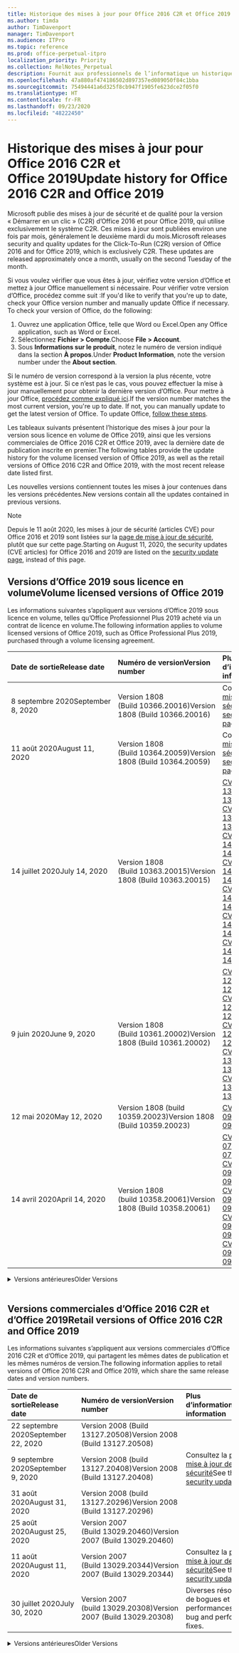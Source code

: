 ```yaml
---
title: Historique des mises à jour pour Office 2016 C2R et Office 2019
ms.author: timda
author: TimDavenport
manager: TimDavenport
ms.audience: ITPro
ms.topic: reference
ms.prod: office-perpetual-itpro
localization_priority: Priority
ms.collection: RelNotes_Perpetual
description: Fournit aux professionnels de l’informatique un historique des mises à jour pour les versions perpétuelles d’Office 2016 et 2019 qui utilisent la technologie « Démarrer en un clic » (C2R)
ms.openlocfilehash: 47a880af474186502d897357ed089050f84c1bba
ms.sourcegitcommit: 75494441a6d325f8cb947f1905fe623dce2f05f0
ms.translationtype: HT
ms.contentlocale: fr-FR
ms.lasthandoff: 09/23/2020
ms.locfileid: "48222450"
---
```

# <a name="update-history-for-office-2016-c2r-and-office-2019"></a><span data-ttu-id="757e2-103">Historique des mises à jour pour Office 2016 C2R et Office 2019</span><span class="sxs-lookup"><span data-stu-id="757e2-103">Update history for Office 2016 C2R and Office 2019</span></span>

<span data-ttu-id="757e2-p101">Microsoft publie des mises à jour de sécurité et de qualité pour la version « Démarrer en un clic » (C2R) d’Office 2016 et pour Office 2019, qui utilise exclusivement le système C2R. Ces mises à jour sont publiées environ une fois par mois, généralement le deuxième mardi du mois.</span><span class="sxs-lookup"><span data-stu-id="757e2-p101">Microsoft releases security and quality updates for the Click-To-Run (C2R) version of Office 2016 and for Office 2019, which is exclusively C2R. These updates are released approximately once a month, usually on the second Tuesday of the month.</span></span>

<span data-ttu-id="757e2-p102">Si vous voulez vérifier que vous êtes à jour, vérifiez votre version d’Office et mettez à jour Office manuellement si nécessaire. Pour vérifier votre version d’Office, procédez comme suit :</span><span class="sxs-lookup"><span data-stu-id="757e2-p102">If you'd like to verify that you're up to date, check your Office version number and manually update Office if necessary. To check your version of Office, do the following:</span></span>

  1.    <span data-ttu-id="757e2-108">Ouvrez une application Office, telle que Word ou Excel.</span><span class="sxs-lookup"><span data-stu-id="757e2-108">Open any Office application, such as Word or Excel.</span></span>
  2.    <span data-ttu-id="757e2-109">Sélectionnez **Fichier > Compte**.</span><span class="sxs-lookup"><span data-stu-id="757e2-109">Choose **File > Account**.</span></span>
  3.    <span data-ttu-id="757e2-110">Sous **Informations sur le produit**, notez le numéro de version indiqué dans la section **À propos**.</span><span class="sxs-lookup"><span data-stu-id="757e2-110">Under **Product Information**, note the version number under the **About section**.</span></span>

<span data-ttu-id="757e2-p103">Si le numéro de version correspond à la version la plus récente, votre système est à jour. Si ce n’est pas le cas, vous pouvez effectuer la mise à jour manuellement pour obtenir la dernière version d’Office. Pour mettre à jour Office, [procédez comme expliqué ici](https://support.office.com/article/2ab296f3-7f03-43a2-8e50-46de917611c5).</span><span class="sxs-lookup"><span data-stu-id="757e2-p103">If the version number matches the most current version, you're up to date. If not, you can manually update to get the latest version of Office. To update Office, [follow these steps](https://support.office.com/article/2ab296f3-7f03-43a2-8e50-46de917611c5).</span></span>


<span data-ttu-id="757e2-114">Les tableaux suivants présentent l’historique des mises à jour pour la version sous licence en volume de Office 2019, ainsi que les versions commerciales de Office 2016 C2R et Office 2019, avec la dernière date de publication inscrite en premier.</span><span class="sxs-lookup"><span data-stu-id="757e2-114">The following tables provide the update history for the volume licensed version of Office 2019, as well as the retail versions of Office 2016 C2R and Office 2019, with the most recent release date listed first.</span></span>

<span data-ttu-id="757e2-115">Les nouvelles versions contiennent toutes les mises à jour contenues dans les versions précédentes.</span><span class="sxs-lookup"><span data-stu-id="757e2-115">New versions contain all the updates contained in previous versions.</span></span>


 > [!NOTE]
> <span data-ttu-id="757e2-116">Depuis le 11 août 2020, les mises à jour de sécurité (articles CVE) pour Office 2016 et 2019 sont listées sur la [page de mise à jour de sécurité](https://docs.microsoft.com/officeupdates/microsoft365-apps-security-updates), plutôt que sur cette page.</span><span class="sxs-lookup"><span data-stu-id="757e2-116">Starting on August 11, 2020, the security updates (CVE articles) for Office 2016 and 2019 are listed on the [security update page](https://docs.microsoft.com/officeupdates/microsoft365-apps-security-updates), instead of this page.</span></span> 


## <a name="volume-licensed-versions-of-office-2019"></a><span data-ttu-id="757e2-117">Versions d’Office 2019 sous licence en volume</span><span class="sxs-lookup"><span data-stu-id="757e2-117">Volume licensed versions of Office 2019</span></span>
<span data-ttu-id="757e2-118">Les informations suivantes s’appliquent aux versions d’Office 2019 sous licence en volume, telles qu’Office Professionnel Plus 2019 acheté via un contrat de licence en volume.</span><span class="sxs-lookup"><span data-stu-id="757e2-118">The following information applies to volume licensed versions of Office 2019, such as Office Professional Plus 2019, purchased through a volume licensing agreement.</span></span>

[//]: # (NE PAS SUPPRIMER LE DÉBUT DU TABLEAU VL)


|<span data-ttu-id="757e2-120">**Date de sortie**</span><span class="sxs-lookup"><span data-stu-id="757e2-120">**Release date**</span></span>|<span data-ttu-id="757e2-121">**Numéro de version**</span><span class="sxs-lookup"><span data-stu-id="757e2-121">**Version number**</span></span>|<span data-ttu-id="757e2-122">**Plus d’informations**</span><span class="sxs-lookup"><span data-stu-id="757e2-122">**More information**</span></span>|
|:-----|:-----|:-----|
|<span data-ttu-id="757e2-123">8 septembre 2020</span><span class="sxs-lookup"><span data-stu-id="757e2-123">September 8, 2020</span></span>|<span data-ttu-id="757e2-124">Version 1808 (Build 10366.20016)</span><span class="sxs-lookup"><span data-stu-id="757e2-124">Version 1808 (Build 10366.20016)</span></span>|<span data-ttu-id="757e2-125">Consultez la [page mise à jour de sécurité](https://docs.microsoft.com/officeupdates/microsoft365-apps-security-updates)</span><span class="sxs-lookup"><span data-stu-id="757e2-125">See the [security update page](https://docs.microsoft.com/officeupdates/microsoft365-apps-security-updates)</span></span> |
|<span data-ttu-id="757e2-126">11 août 2020</span><span class="sxs-lookup"><span data-stu-id="757e2-126">August 11, 2020</span></span>|<span data-ttu-id="757e2-127">Version 1808 (Build 10364.20059)</span><span class="sxs-lookup"><span data-stu-id="757e2-127">Version 1808 (Build 10364.20059)</span></span>|<span data-ttu-id="757e2-128">Consultez la [page mise à jour de sécurité](https://docs.microsoft.com/officeupdates/microsoft365-apps-security-updates)</span><span class="sxs-lookup"><span data-stu-id="757e2-128">See the [security update page](https://docs.microsoft.com/officeupdates/microsoft365-apps-security-updates)</span></span> |
|<span data-ttu-id="757e2-129">14 juillet 2020</span><span class="sxs-lookup"><span data-stu-id="757e2-129">July 14, 2020</span></span>   |<span data-ttu-id="757e2-130">Version 1808 (Build 10363.20015)</span><span class="sxs-lookup"><span data-stu-id="757e2-130">Version 1808 (Build 10363.20015)</span></span>  |[<span data-ttu-id="757e2-131">CVE-2020-1342</span><span class="sxs-lookup"><span data-stu-id="757e2-131">CVE-2020-1342</span></span>](https://portal.msrc.microsoft.com/fr-FR/security-guidance/advisory/CVE-2020-1342) <br/>[<span data-ttu-id="757e2-132">CVE-2020-1349</span><span class="sxs-lookup"><span data-stu-id="757e2-132">CVE-2020-1349</span></span>](https://portal.msrc.microsoft.com/fr-FR/security-guidance/advisory/CVE-2020-1349) <br/>[<span data-ttu-id="757e2-133">CVE-2020-1445</span><span class="sxs-lookup"><span data-stu-id="757e2-133">CVE-2020-1445</span></span>](https://portal.msrc.microsoft.com/fr-FR/security-guidance/advisory/CVE-2020-1445) <br/>[<span data-ttu-id="757e2-134">CVE-2020-1446</span><span class="sxs-lookup"><span data-stu-id="757e2-134">CVE-2020-1446</span></span>](https://portal.msrc.microsoft.com/fr-FR/security-guidance/advisory/CVE-2020-1446) <br/>[<span data-ttu-id="757e2-135">CVE-2020-1447</span><span class="sxs-lookup"><span data-stu-id="757e2-135">CVE-2020-1447</span></span>](https://portal.msrc.microsoft.com/fr-FR/security-guidance/advisory/CVE-2020-1447) <br/>[<span data-ttu-id="757e2-136">CVE-2020-1448</span><span class="sxs-lookup"><span data-stu-id="757e2-136">CVE-2020-1448</span></span>](https://portal.msrc.microsoft.com/fr-FR/security-guidance/advisory/CVE-2020-1448) <br/>[<span data-ttu-id="757e2-137">CVE-2020-1449</span><span class="sxs-lookup"><span data-stu-id="757e2-137">CVE-2020-1449</span></span>](https://portal.msrc.microsoft.com/fr-FR/security-guidance/advisory/CVE-2020-1449) <br/>|
|<span data-ttu-id="757e2-138">9 juin 2020</span><span class="sxs-lookup"><span data-stu-id="757e2-138">June 9, 2020</span></span>   |<span data-ttu-id="757e2-139">Version 1808 (Build 10361.20002)</span><span class="sxs-lookup"><span data-stu-id="757e2-139">Version 1808 (Build 10361.20002)</span></span>  |[<span data-ttu-id="757e2-140">CVE-2020-1225</span><span class="sxs-lookup"><span data-stu-id="757e2-140">CVE-2020-1225</span></span>](https://portal.msrc.microsoft.com/fr-FR/security-guidance/advisory/CVE-2020-1225) <br/> [<span data-ttu-id="757e2-141">CVE-2020-1226</span><span class="sxs-lookup"><span data-stu-id="757e2-141">CVE-2020-1226</span></span>](https://portal.msrc.microsoft.com/fr-FR/security-guidance/advisory/CVE-2020-1226) <br/>[<span data-ttu-id="757e2-142">CVE-2020-1229</span><span class="sxs-lookup"><span data-stu-id="757e2-142">CVE-2020-1229</span></span>](https://portal.msrc.microsoft.com/fr-FR/security-guidance/advisory/CVE-2020-1229) <br/>[<span data-ttu-id="757e2-143">CVE-2020-1321</span><span class="sxs-lookup"><span data-stu-id="757e2-143">CVE-2020-1321</span></span>](https://portal.msrc.microsoft.com/fr-FR/security-guidance/advisory/CVE-2020-1321) <br/>[<span data-ttu-id="757e2-144">CVE-2020-1322</span><span class="sxs-lookup"><span data-stu-id="757e2-144">CVE-2020-1322</span></span>](https://portal.msrc.microsoft.com/fr-FR/security-guidance/advisory/CVE-2020-1322) <br/>|
|<span data-ttu-id="757e2-145">12 mai 2020</span><span class="sxs-lookup"><span data-stu-id="757e2-145">May 12, 2020</span></span>   |<span data-ttu-id="757e2-146">Version 1808 (build 10359.20023)</span><span class="sxs-lookup"><span data-stu-id="757e2-146">Version 1808 (Build 10359.20023)</span></span>  |[<span data-ttu-id="757e2-147">CVE-2020-0901</span><span class="sxs-lookup"><span data-stu-id="757e2-147">CVE-2020-0901</span></span>](https://portal.msrc.microsoft.com/fr-FR/security-guidance/advisory/CVE-2020-0901) <br/> |
|<span data-ttu-id="757e2-148">14 avril 2020</span><span class="sxs-lookup"><span data-stu-id="757e2-148">April 14, 2020</span></span>   |<span data-ttu-id="757e2-149">Version 1808 (build 10358.20061)</span><span class="sxs-lookup"><span data-stu-id="757e2-149">Version 1808 (Build 10358.20061)</span></span>  |[<span data-ttu-id="757e2-150">CVE-2020-0760</span><span class="sxs-lookup"><span data-stu-id="757e2-150">CVE-2020-0760</span></span>](https://portal.msrc.microsoft.com/fr-FR/security-guidance/advisory/CVE-2020-0760) <br/> [<span data-ttu-id="757e2-151">CVE-2020-0906</span><span class="sxs-lookup"><span data-stu-id="757e2-151">CVE-2020-0906</span></span>](https://portal.msrc.microsoft.com/fr-FR/security-guidance/advisory/CVE-2020-0906) <br/> [<span data-ttu-id="757e2-152">CVE-2020-0961</span><span class="sxs-lookup"><span data-stu-id="757e2-152">CVE-2020-0961</span></span>](https://portal.msrc.microsoft.com/fr-FR/security-guidance/advisory/CVE-2020-0961) <br/> [<span data-ttu-id="757e2-153">CVE-2020-0980</span><span class="sxs-lookup"><span data-stu-id="757e2-153">CVE-2020-0980</span></span>](https://portal.msrc.microsoft.com/fr-FR/security-guidance/advisory/CVE-2020-0980) <br/>[<span data-ttu-id="757e2-154">CVE-2020-0991</span><span class="sxs-lookup"><span data-stu-id="757e2-154">CVE-2020-0991</span></span>](https://portal.msrc.microsoft.com/fr-FR/security-guidance/advisory/CVE-2020-0991) <br/> |


[//]: # (NE PAS SUPPRIMER LA FIN DU TABLEAU VL)

<details>
<summary><span data-ttu-id="757e2-156">Versions antérieures</span><span class="sxs-lookup"><span data-stu-id="757e2-156">Older Versions</span></span></summary>
 

[//]: # (NE PAS SUPPRIMER LE DÉBUT DE L’ANCIEN TABLEAU VL)


|<span data-ttu-id="757e2-158">**Date de sortie**</span><span class="sxs-lookup"><span data-stu-id="757e2-158">**Release date**</span></span>|<span data-ttu-id="757e2-159">**Numéro de version**</span><span class="sxs-lookup"><span data-stu-id="757e2-159">**Version number**</span></span>|<span data-ttu-id="757e2-160">**Plus d’informations**</span><span class="sxs-lookup"><span data-stu-id="757e2-160">**More information**</span></span>|
|:-----|:-----|:-----|
|<span data-ttu-id="757e2-161">10 mars 2020</span><span class="sxs-lookup"><span data-stu-id="757e2-161">March 10, 2020</span></span>   |<span data-ttu-id="757e2-162">Version 1808 (Build 10357.20081)</span><span class="sxs-lookup"><span data-stu-id="757e2-162">Version 1808 (Build 10357.20081)</span></span>  |[<span data-ttu-id="757e2-163">CVE-2020-0850</span><span class="sxs-lookup"><span data-stu-id="757e2-163">CVE-2020-0850</span></span>](https://portal.msrc.microsoft.com/fr-FR/security-guidance/advisory/CVE-2020-0850) <br/> [<span data-ttu-id="757e2-164">CVE-2020-0852</span><span class="sxs-lookup"><span data-stu-id="757e2-164">CVE-2020-0852</span></span>](https://portal.msrc.microsoft.com/fr-FR/security-guidance/advisory/CVE-2020-0852) <br/> [<span data-ttu-id="757e2-165">CVE-2020-0892</span><span class="sxs-lookup"><span data-stu-id="757e2-165">CVE-2020-0892</span></span>](https://portal.msrc.microsoft.com/fr-FR/security-guidance/advisory/CVE-2020-0892) <br/>  |
|<span data-ttu-id="757e2-166">11 février 2020</span><span class="sxs-lookup"><span data-stu-id="757e2-166">February 11, 2020</span></span>   |<span data-ttu-id="757e2-167">Version 1808 (build 10356.20006)</span><span class="sxs-lookup"><span data-stu-id="757e2-167">Version 1808 (Build 10356.20006)</span></span>  |[<span data-ttu-id="757e2-168">CVE-2020-0696</span><span class="sxs-lookup"><span data-stu-id="757e2-168">CVE-2020-0696</span></span>](https://portal.msrc.microsoft.com/fr-FR/security-guidance/advisory/CVE-2020-0696) <br/> [<span data-ttu-id="757e2-169">CVE-2020-0759</span><span class="sxs-lookup"><span data-stu-id="757e2-169">CVE-2020-0759</span></span>](https://portal.msrc.microsoft.com/fr-FR/security-guidance/advisory/CVE-2020-0759) <br/>  |


[//]: # (NE PAS SUPPRIMER LA FIN DE L’ANCIEN TABLEAU VL)

</details>


<br/>

## <a name="retail-versions-of-office-2016-c2r-and-office-2019"></a><span data-ttu-id="757e2-171">Versions commerciales d’Office 2016 C2R et d’Office 2019</span><span class="sxs-lookup"><span data-stu-id="757e2-171">Retail versions of Office 2016 C2R and Office 2019</span></span>
<span data-ttu-id="757e2-172">Les informations suivantes s’appliquent aux versions commerciales d’Office 2016 C2R et d’Office 2019, qui partagent les mêmes dates de publication et les mêmes numéros de version.</span><span class="sxs-lookup"><span data-stu-id="757e2-172">The following information applies to retail versions of Office 2016 C2R and Office 2019, which share the same release dates and version numbers.</span></span>

[//]: # (NE PAS SUPPRIMER LE DÉBUT DU TABLEAU DE VENTE AU DÉTAIL)


|<span data-ttu-id="757e2-174">**Date de sortie**</span><span class="sxs-lookup"><span data-stu-id="757e2-174">**Release date**</span></span>|<span data-ttu-id="757e2-175">**Numéro de version**</span><span class="sxs-lookup"><span data-stu-id="757e2-175">**Version number**</span></span>|<span data-ttu-id="757e2-176">**Plus d’informations**</span><span class="sxs-lookup"><span data-stu-id="757e2-176">**More information**</span></span>|
|:-----|:-----|:-----|
|<span data-ttu-id="757e2-177">22 septembre 2020</span><span class="sxs-lookup"><span data-stu-id="757e2-177">September 22, 2020</span></span>|<span data-ttu-id="757e2-178">Version 2008 (Build 13127.20508)</span><span class="sxs-lookup"><span data-stu-id="757e2-178">Version 2008 (Build 13127.20508)</span></span>| |
|<span data-ttu-id="757e2-179">9 septembre 2020</span><span class="sxs-lookup"><span data-stu-id="757e2-179">September 9, 2020</span></span>|<span data-ttu-id="757e2-180">Version 2008 (build 13127.20408)</span><span class="sxs-lookup"><span data-stu-id="757e2-180">Version 2008 (Build 13127.20408)</span></span>|<span data-ttu-id="757e2-181">Consultez la [page mise à jour de sécurité](https://docs.microsoft.com/officeupdates/microsoft365-apps-security-updates)</span><span class="sxs-lookup"><span data-stu-id="757e2-181">See the [security update page](https://docs.microsoft.com/officeupdates/microsoft365-apps-security-updates)</span></span> |
|<span data-ttu-id="757e2-182">31 août 2020</span><span class="sxs-lookup"><span data-stu-id="757e2-182">August 31, 2020</span></span>|<span data-ttu-id="757e2-183">Version 2008 (build 13127.20296)</span><span class="sxs-lookup"><span data-stu-id="757e2-183">Version 2008 (Build 13127.20296)</span></span>| |
|<span data-ttu-id="757e2-184">25 août 2020</span><span class="sxs-lookup"><span data-stu-id="757e2-184">August 25, 2020</span></span>|<span data-ttu-id="757e2-185">Version 2007 (Build 13029.20460)</span><span class="sxs-lookup"><span data-stu-id="757e2-185">Version 2007 (Build 13029.20460)</span></span>| |
|<span data-ttu-id="757e2-186">11 août 2020</span><span class="sxs-lookup"><span data-stu-id="757e2-186">August 11, 2020</span></span>|<span data-ttu-id="757e2-187">Version 2007 (Build 13029.20344)</span><span class="sxs-lookup"><span data-stu-id="757e2-187">Version 2007 (Build 13029.20344)</span></span>|<span data-ttu-id="757e2-188">Consultez la [page mise à jour de sécurité](https://docs.microsoft.com/officeupdates/microsoft365-apps-security-updates)</span><span class="sxs-lookup"><span data-stu-id="757e2-188">See the [security update page](https://docs.microsoft.com/officeupdates/microsoft365-apps-security-updates)</span></span> |
|<span data-ttu-id="757e2-189">30 juillet 2020</span><span class="sxs-lookup"><span data-stu-id="757e2-189">July 30, 2020</span></span>|<span data-ttu-id="757e2-190">Version 2007 (build 13029.20308)</span><span class="sxs-lookup"><span data-stu-id="757e2-190">Version 2007 (Build 13029.20308)</span></span>  |<span data-ttu-id="757e2-191">Diverses résolutions de bogues et de performances.</span><span class="sxs-lookup"><span data-stu-id="757e2-191">Various bug and performance fixes.</span></span>  <br/>  |


[//]: # (NE PAS SUPPRIMER LA FIN DU TABLEAU DE VENTE AU DÉTAIL)

<details>
<summary><span data-ttu-id="757e2-193">Versions antérieures</span><span class="sxs-lookup"><span data-stu-id="757e2-193">Older Versions</span></span></summary>
 

[//]: # (NE PAS SUPPRIMER LE DÉBUT DE L’ANCIEN TABLEAU DE VENTE AU DÉTAIL)


|<span data-ttu-id="757e2-195">**Date de sortie**</span><span class="sxs-lookup"><span data-stu-id="757e2-195">**Release date**</span></span>|<span data-ttu-id="757e2-196">**Numéro de version**</span><span class="sxs-lookup"><span data-stu-id="757e2-196">**Version number**</span></span>|<span data-ttu-id="757e2-197">**Plus d’informations**</span><span class="sxs-lookup"><span data-stu-id="757e2-197">**More information**</span></span>|
|:-----|:-----|:-----|
|<span data-ttu-id="757e2-198">28 juillet 2020</span><span class="sxs-lookup"><span data-stu-id="757e2-198">July 28, 2020</span></span>|<span data-ttu-id="757e2-199">Version 2006 (Build 13001.20498)</span><span class="sxs-lookup"><span data-stu-id="757e2-199">Version 2006 (Build 13001.20498)</span></span>  |<span data-ttu-id="757e2-200">Diverses résolutions de bogues et de performances.</span><span class="sxs-lookup"><span data-stu-id="757e2-200">Various bug and performance fixes.</span></span>  <br/>  |
|<span data-ttu-id="757e2-201">14 juillet 2020</span><span class="sxs-lookup"><span data-stu-id="757e2-201">July 14, 2020</span></span>|<span data-ttu-id="757e2-202">Version 2006 (Build 13001.20384)</span><span class="sxs-lookup"><span data-stu-id="757e2-202">Version 2006 (Build 13001.20384)</span></span>  |[<span data-ttu-id="757e2-203">CVE-2020-1342</span><span class="sxs-lookup"><span data-stu-id="757e2-203">CVE-2020-1342</span></span>](https://portal.msrc.microsoft.com/fr-FR/security-guidance/advisory/CVE-2020-1342) <br/>[<span data-ttu-id="757e2-204">CVE-2020-1349</span><span class="sxs-lookup"><span data-stu-id="757e2-204">CVE-2020-1349</span></span>](https://portal.msrc.microsoft.com/fr-FR/security-guidance/advisory/CVE-2020-1349) <br/>[<span data-ttu-id="757e2-205">CVE-2020-1445</span><span class="sxs-lookup"><span data-stu-id="757e2-205">CVE-2020-1445</span></span>](https://portal.msrc.microsoft.com/fr-FR/security-guidance/advisory/CVE-2020-1445) <br/>[<span data-ttu-id="757e2-206">CVE-2020-1446</span><span class="sxs-lookup"><span data-stu-id="757e2-206">CVE-2020-1446</span></span>](https://portal.msrc.microsoft.com/fr-FR/security-guidance/advisory/CVE-2020-1446) <br/>[<span data-ttu-id="757e2-207">CVE-2020-1447</span><span class="sxs-lookup"><span data-stu-id="757e2-207">CVE-2020-1447</span></span>](https://portal.msrc.microsoft.com/fr-FR/security-guidance/advisory/CVE-2020-1447) <br/>[<span data-ttu-id="757e2-208">CVE-2020-1449</span><span class="sxs-lookup"><span data-stu-id="757e2-208">CVE-2020-1449</span></span>](https://portal.msrc.microsoft.com/fr-FR/security-guidance/advisory/CVE-2020-1449) <br/>[<span data-ttu-id="757e2-209">CVE-2020-1458</span><span class="sxs-lookup"><span data-stu-id="757e2-209">CVE-2020-1458</span></span>](https://portal.msrc.microsoft.com/fr-FR/security-guidance/advisory/CVE-2020-1458) <br/>|
|<span data-ttu-id="757e2-210">30 juin 2020</span><span class="sxs-lookup"><span data-stu-id="757e2-210">June 30, 2020</span></span>|<span data-ttu-id="757e2-211">Version 2006 (Build 13001.20266)</span><span class="sxs-lookup"><span data-stu-id="757e2-211">Version 2006 (Build 13001.20266)</span></span>  |<span data-ttu-id="757e2-212">Diverses résolutions de bogues et de performances.</span><span class="sxs-lookup"><span data-stu-id="757e2-212">Various bug and performance fixes.</span></span>  <br/>  |
|<span data-ttu-id="757e2-213">24 juin 2020</span><span class="sxs-lookup"><span data-stu-id="757e2-213">June 24, 2020</span></span>|<span data-ttu-id="757e2-214">Version 2005 (Build 12827.20470)</span><span class="sxs-lookup"><span data-stu-id="757e2-214">Version 2005 (Build 12827.20470)</span></span>  |<span data-ttu-id="757e2-215">Diverses résolutions de bogues et de performances.</span><span class="sxs-lookup"><span data-stu-id="757e2-215">Various bug and performance fixes.</span></span>  <br/>  |
|<span data-ttu-id="757e2-216">09 juin 2020</span><span class="sxs-lookup"><span data-stu-id="757e2-216">June 9, 2020</span></span>|<span data-ttu-id="757e2-217">Version 2005 (Build 12827.20336)</span><span class="sxs-lookup"><span data-stu-id="757e2-217">Version 2005 (Build 12827.20336)</span></span>  |[<span data-ttu-id="757e2-218">CVE-2020-1225</span><span class="sxs-lookup"><span data-stu-id="757e2-218">CVE-2020-1225</span></span>](https://portal.msrc.microsoft.com/fr-FR/security-guidance/advisory/CVE-2020-1225)  <br/> [<span data-ttu-id="757e2-219">CVE-2020-1226</span><span class="sxs-lookup"><span data-stu-id="757e2-219">CVE-2020-1226</span></span>](https://portal.msrc.microsoft.com/fr-FR/security-guidance/advisory/CVE-2020-1226)  <br/> [<span data-ttu-id="757e2-220">CVE-2020-1229</span><span class="sxs-lookup"><span data-stu-id="757e2-220">CVE-2020-1229</span></span>](https://portal.msrc.microsoft.com/fr-FR/security-guidance/advisory/CVE-2020-1229)  <br/> [<span data-ttu-id="757e2-221">CVE-2020-1321</span><span class="sxs-lookup"><span data-stu-id="757e2-221">CVE-2020-1321</span></span>](https://portal.msrc.microsoft.com/fr-FR/security-guidance/advisory/CVE-2020-1321)  <br/> [<span data-ttu-id="757e2-222">CVE-2020-1322</span><span class="sxs-lookup"><span data-stu-id="757e2-222">CVE-2020-1322</span></span>](https://portal.msrc.microsoft.com/fr-FR/security-guidance/advisory/CVE-2020-1322)  <br/>|
|<span data-ttu-id="757e2-223">02 juin 2020</span><span class="sxs-lookup"><span data-stu-id="757e2-223">June 2, 2020</span></span>|<span data-ttu-id="757e2-224">Version 2005 (Build 12827.20268)</span><span class="sxs-lookup"><span data-stu-id="757e2-224">Version 2005 (Build 12827.20268)</span></span>  |<span data-ttu-id="757e2-225">Diverses résolutions de bogues et de performances.</span><span class="sxs-lookup"><span data-stu-id="757e2-225">Various bug and performance fixes.</span></span>  <br/>  |
|<span data-ttu-id="757e2-226">21 Mai 2020</span><span class="sxs-lookup"><span data-stu-id="757e2-226">May 21, 2020</span></span>|<span data-ttu-id="757e2-227">Version 2004 (Build 12730.20352)</span><span class="sxs-lookup"><span data-stu-id="757e2-227">Version 2004 (Build 12730.20352)</span></span>  |<span data-ttu-id="757e2-228">Diverses résolutions de bogues et de performances.</span><span class="sxs-lookup"><span data-stu-id="757e2-228">Various bug and performance fixes.</span></span>  <br/>  |
|<span data-ttu-id="757e2-229">12 mai 2020</span><span class="sxs-lookup"><span data-stu-id="757e2-229">May 12, 2020</span></span>|<span data-ttu-id="757e2-230">Version 2004 (build 12730.20270)</span><span class="sxs-lookup"><span data-stu-id="757e2-230">Version 2004 (Build 12730.20270)</span></span>  |[<span data-ttu-id="757e2-231">CVE-2020-0901</span><span class="sxs-lookup"><span data-stu-id="757e2-231">CVE-2020-0901</span></span>](https://portal.msrc.microsoft.com/fr-FR/security-guidance/advisory/CVE-2020-0901)  <br/>  |
|<span data-ttu-id="757e2-232">4 mai 2020</span><span class="sxs-lookup"><span data-stu-id="757e2-232">May 4, 2020</span></span>|<span data-ttu-id="757e2-233">Version 2004 (Build 12730.20250)</span><span class="sxs-lookup"><span data-stu-id="757e2-233">Version 2004 (Build 12730.20250)</span></span>  |[<span data-ttu-id="757e2-234">Lien</span><span class="sxs-lookup"><span data-stu-id="757e2-234">Link</span></span>](https://support.microsoft.com/office/excel-word-powerpoint-file-becomes-corrupt-when-opening-a-file-that-contains-a-vba-project-or-after-enabling-a-macro-in-an-open-file-ad6ee6ca-db23-4614-a403-282821eb99f6?ui=en-us&rs=en-us&ad=us)<br/>  |
|<span data-ttu-id="757e2-235">29 avril 2020</span><span class="sxs-lookup"><span data-stu-id="757e2-235">April 29, 2020</span></span>|<span data-ttu-id="757e2-236">Version 2004 (Build 12730.20236)</span><span class="sxs-lookup"><span data-stu-id="757e2-236">Version 2004 (Build 12730.20236)</span></span>  |<span data-ttu-id="757e2-237">Diverses résolutions de bogues et de performances.</span><span class="sxs-lookup"><span data-stu-id="757e2-237">Various bug and performance fixes.</span></span> <br/>  |
|<span data-ttu-id="757e2-238">15 avril 2020</span><span class="sxs-lookup"><span data-stu-id="757e2-238">April 15, 2020</span></span>|<span data-ttu-id="757e2-239">Version 2003 (build 12624.20466)</span><span class="sxs-lookup"><span data-stu-id="757e2-239">Version 2003 (Build 12624.20466)</span></span>  |<span data-ttu-id="757e2-240">Diverses résolutions de bogues et de performances.</span><span class="sxs-lookup"><span data-stu-id="757e2-240">Various bug and performance fixes.</span></span> <br/>  |
|<span data-ttu-id="757e2-241">14 avril 2020</span><span class="sxs-lookup"><span data-stu-id="757e2-241">April 14, 2020</span></span>|<span data-ttu-id="757e2-242">Version 2003 (build 12624.20442)</span><span class="sxs-lookup"><span data-stu-id="757e2-242">Version 2003 (Build 12624.20442)</span></span>  |[<span data-ttu-id="757e2-243">CVE-2020-0760</span><span class="sxs-lookup"><span data-stu-id="757e2-243">CVE-2020-0760</span></span>](https://portal.msrc.microsoft.com/fr-FR/security-guidance/advisory/CVE-2020-0760) <br/> [<span data-ttu-id="757e2-244">CVE-2020-0906</span><span class="sxs-lookup"><span data-stu-id="757e2-244">CVE-2020-0906</span></span>](https://portal.msrc.microsoft.com/fr-FR/security-guidance/advisory/CVE-2020-0906) <br/> [<span data-ttu-id="757e2-245">CVE-2020-0961</span><span class="sxs-lookup"><span data-stu-id="757e2-245">CVE-2020-0961</span></span>](https://portal.msrc.microsoft.com/fr-FR/security-guidance/advisory/CVE-2020-0961) <br/> [<span data-ttu-id="757e2-246">CVE-2020-0979</span><span class="sxs-lookup"><span data-stu-id="757e2-246">CVE-2020-0979</span></span>](https://portal.msrc.microsoft.com/fr-FR/security-guidance/advisory/CVE-2020-0979) <br/> [<span data-ttu-id="757e2-247">CVE-2020-0980</span><span class="sxs-lookup"><span data-stu-id="757e2-247">CVE-2020-0980</span></span>](https://portal.msrc.microsoft.com/fr-FR/security-guidance/advisory/CVE-2020-0980) <br/>[<span data-ttu-id="757e2-248">CVE-2020-0991</span><span class="sxs-lookup"><span data-stu-id="757e2-248">CVE-2020-0991</span></span>](https://portal.msrc.microsoft.com/fr-FR/security-guidance/advisory/CVE-2020-0991) <br/> |
|<span data-ttu-id="757e2-249">31 mars 2020</span><span class="sxs-lookup"><span data-stu-id="757e2-249">March 31, 2020</span></span>|<span data-ttu-id="757e2-250">Version 2003 (build 12624.20382)</span><span class="sxs-lookup"><span data-stu-id="757e2-250">Version 2003 (Build 12624.20382)</span></span>  |<span data-ttu-id="757e2-251">Diverses résolutions de bogues et de performances.</span><span class="sxs-lookup"><span data-stu-id="757e2-251">Various bug and performance fixes.</span></span> <br/>  |
|<span data-ttu-id="757e2-252">25 mars 2020</span><span class="sxs-lookup"><span data-stu-id="757e2-252">March 25, 2020</span></span>|<span data-ttu-id="757e2-253">Version 2003 (Build 12624.20320)</span><span class="sxs-lookup"><span data-stu-id="757e2-253">Version 2003 (Build 12624.20320)</span></span>  |<span data-ttu-id="757e2-254">Divers correctifs de bogues et de performances.</span><span class="sxs-lookup"><span data-stu-id="757e2-254">Various bug and performance fixes.</span></span> <br/>  |
|<span data-ttu-id="757e2-255">10 mars 2020</span><span class="sxs-lookup"><span data-stu-id="757e2-255">March 10, 2020</span></span>|<span data-ttu-id="757e2-256">Version 2002 (Build 12527.20278)</span><span class="sxs-lookup"><span data-stu-id="757e2-256">Version 2002 (Build 12527.20278)</span></span>  |[<span data-ttu-id="757e2-257">CVE-2020-0850</span><span class="sxs-lookup"><span data-stu-id="757e2-257">CVE-2020-0850</span></span>](https://portal.msrc.microsoft.com/fr-FR/security-guidance/advisory/CVE-2020-0850) <br/> [<span data-ttu-id="757e2-258">CVE-2020-0851</span><span class="sxs-lookup"><span data-stu-id="757e2-258">CVE-2020-0851</span></span>](https://portal.msrc.microsoft.com/fr-FR/security-guidance/advisory/CVE-2020-0851) <br/> [<span data-ttu-id="757e2-259">CVE-2020-0855</span><span class="sxs-lookup"><span data-stu-id="757e2-259">CVE-2020-0855</span></span>](https://portal.msrc.microsoft.com/fr-FR/security-guidance/advisory/CVE-2020-0855) <br/> [<span data-ttu-id="757e2-260">CVE-2020-0892</span><span class="sxs-lookup"><span data-stu-id="757e2-260">CVE-2020-0892</span></span>](https://portal.msrc.microsoft.com/fr-FR/security-guidance/advisory/CVE-2020-0892) <br/>  |
|<span data-ttu-id="757e2-261">1er mars 2020</span><span class="sxs-lookup"><span data-stu-id="757e2-261">March 1, 2020</span></span>   |<span data-ttu-id="757e2-262">Version 2002 (Build 12527.20242)</span><span class="sxs-lookup"><span data-stu-id="757e2-262">Version 2002 (Build 12527.20242)</span></span>  |<span data-ttu-id="757e2-263">Corrige un problème qui empêchait les applications tierces d’envoyer des e-mails depuis Outlook.</span><span class="sxs-lookup"><span data-stu-id="757e2-263">Addresses an issue that caused third party applications to be unable to send email from Outlook.</span></span> <br/>  |


[//]: # (NE PAS SUPPRIMER LA FIN DE L’ANCIEN TABLEAU DE VENTE AU DÉTAIL)


</details>






